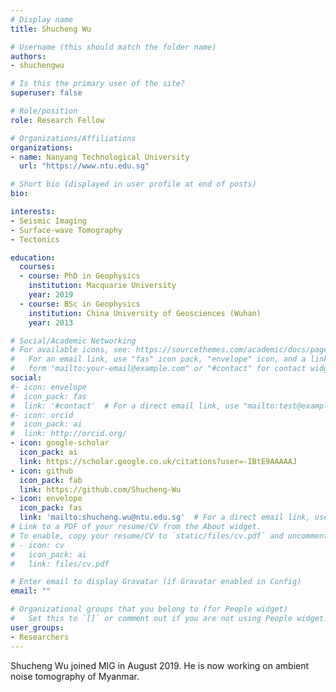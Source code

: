 ```yaml
---
# Display name
title: Shucheng Wu

# Username (this should match the folder name)
authors:
- shuchengwu

# Is this the primary user of the site?
superuser: false

# Role/position
role: Research Fellow

# Organizations/Affiliations
organizations:
- name: Nanyang Technological University
  url: "https://www.ntu.edu.sg"

# Short bio (displayed in user profile at end of posts)
bio:

interests:
- Seismic Imaging
- Surface-wave Tomography
- Tectonics

education:
  courses:
  - course: PhD in Geophysics
    institution: Macquarie University
    year: 2019
  - course: BSc in Geophysics
    institution: China University of Geosciences (Wuhan)
    year: 2013

# Social/Academic Networking
# For available icons, see: https://sourcethemes.com/academic/docs/page-builder/#icons
#   For an email link, use "fas" icon pack, "envelope" icon, and a link in the
#   form "mailto:your-email@example.com" or "#contact" for contact widget.
social:
#- icon: envelope
#  icon_pack: fas
#  link: '#contact'  # For a direct email link, use "mailto:test@example.org".
#- icon: orcid
#  icon_pack: ai
#  link: http://orcid.org/
- icon: google-scholar
  icon_pack: ai
  link: https://scholar.google.co.uk/citations?user=-IBtE9AAAAAJ
- icon: github
  icon_pack: fab
  link: https://github.com/Shucheng-Wu
- icon: envelope
  icon_pack: fas
  link: 'mailto:shucheng.wu@ntu.edu.sg'  # For a direct email link, use "mailto:test@example.org".
# Link to a PDF of your resume/CV from the About widget.
# To enable, copy your resume/CV to `static/files/cv.pdf` and uncomment the lines below.
# - icon: cv
#   icon_pack: ai
#   link: files/cv.pdf

# Enter email to display Gravatar (if Gravatar enabled in Config)
email: ""

# Organizational groups that you belong to (for People widget)
#   Set this to `[]` or comment out if you are not using People widget.
user_groups:
- Researchers
---
```


Shucheng Wu joined MIG in August 2019. He is now working on ambient noise tomography of Myanmar.
